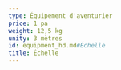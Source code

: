 ```yaml
---
type: Équipement d'aventurier
price: 1 pa
weight: 12,5 kg
unity: 3 mètres
id: equipment_hd.md#Échelle
title: Échelle
---
```


